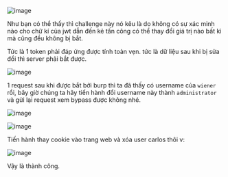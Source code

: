 ![image](https://github.com/user-attachments/assets/6e9c95d6-f179-41dc-83d6-dd1004aa93f3)

Như bạn có thể thấy thì challenge này nó kêu là do không có sự xác minh nào cho chữ kí của jwt dẫn đến kẻ tấn công có thể thay đổi giá trị nào bất kì mà cũng đều không bị bắt.

Tức là 1 token phải đáp ứng được tính toàn vẹn. tức là dữ liệu sau khi bị sửa đổi thì server phải bắt được.

![image](https://github.com/user-attachments/assets/81e22951-d1d6-4e5d-acc4-8ab74474f74e)

1 request sau khi được bắt bởi burp thì ta đã thấy có username của `wiener` rồi, bây giờ chúng ta hãy tiến hành đổi username này thành `administrator` và gửi lại request xem bypass được không nhé.

![image](https://github.com/user-attachments/assets/14ae4d5f-1194-4699-b547-2d1eac63e92b)

![image](https://github.com/user-attachments/assets/3a315ed5-4668-499f-a966-020a8b530a9f)

Tiến hành thay cookie vào trang web và xóa user carlos thôi v:

![image](https://github.com/user-attachments/assets/0839637c-cbba-40b1-99d2-c596a96b3ed2)

Vậy là thành công.

